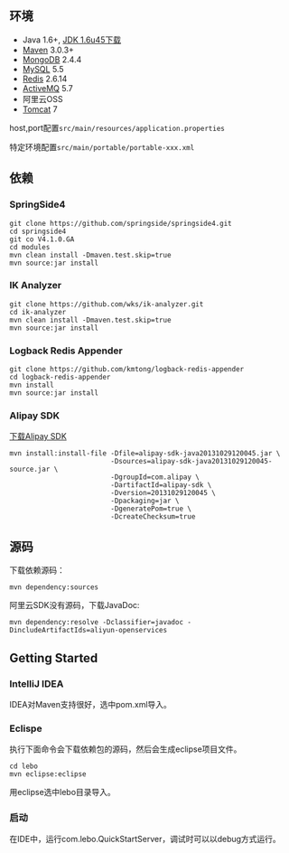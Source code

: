 ## 环境

* Java 1.6+, [JDK 1.6u45下载](http://www.oracle.com/technetwork/java/javasebusiness/downloads/java-archive-downloads-javase6-419409.html#jdk-6u45-oth-JPR)
* [Maven](http://maven.apache.org/) 3.0.3+
* [MongoDB](http://www.mongodb.org) 2.4.4
* [MySQL](http://dev.mysql.com/downloads/) 5.5
* [Redis](http://redis.io/) 2.6.14
* [ActiveMQ](http://activemq.apache.org/) 5.7
* 阿里云OSS
* [Tomcat](http://tomcat.apache.org/) 7

host,port配置`src/main/resources/application.properties`

特定环境配置`src/main/portable/portable-xxx.xml`

## 依赖

### SpringSide4

    git clone https://github.com/springside/springside4.git
    cd springside4
    git co V4.1.0.GA
    cd modules
    mvn clean install -Dmaven.test.skip=true
    mvn source:jar install

### IK Analyzer

    git clone https://github.com/wks/ik-analyzer.git
    cd ik-analyzer
    mvn clean install -Dmaven.test.skip=true
    mvn source:jar install

### Logback Redis Appender

    git clone https://github.com/kmtong/logback-redis-appender
    cd logback-redis-appender
    mvn install
    mvn source:jar install

### Alipay SDK

[下载Alipay SDK](https://openhome.alipay.com/doc/docIndex.htm#goto=https://openhome.alipay.com/doc/toSdk.htm)

    mvn install:install-file -Dfile=alipay-sdk-java20131029120045.jar \
                             -Dsources=alipay-sdk-java20131029120045-source.jar \
                             -DgroupId=com.alipay \
                             -DartifactId=alipay-sdk \
                             -Dversion=20131029120045 \
                             -Dpackaging=jar \
                             -DgeneratePom=true \
                             -DcreateChecksum=true

## 源码

下载依赖源码：

    mvn dependency:sources

阿里云SDK没有源码，下载JavaDoc:

    mvn dependency:resolve -Dclassifier=javadoc -DincludeArtifactIds=aliyun-openservices

## Getting Started

### IntelliJ IDEA

IDEA对Maven支持很好，选中pom.xml导入。

### Eclispe

执行下面命令会下载依赖包的源码，然后会生成eclipse项目文件。

    cd lebo
    mvn eclipse:eclipse

用eclipse选中lebo目录导入。

### 启动

在IDE中，运行com.lebo.QuickStartServer，调试时可以以debug方式运行。


